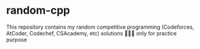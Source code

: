# random-cpp
This repository contains my random competitive programming (Codeforces, AtCoder, Codechef, CSAcademy, etc) solutions 👩🏻‍💻 only for practice purpose
